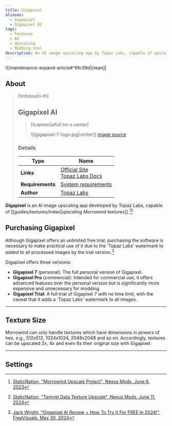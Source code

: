 ```yaml
---
title: Gigapixel
aliases:
  - Gigapixel
  - Gigapixel AI
tags:
  - Textures
  - AI
  - Upscaling
  - Modding-tool
description: An AI image upscaling app by Topaz Labs, capable of upscaling Morrowind textures.
---
```


![[maintenance-expand-article#^6fc39d|clean]]

## About

> [!infobox|n-th]
> 
> ## Gigapixel AI
> 
> > [!caption|wfull txt-s center]
> > 
> > ![[gigapixel-7-logo.jpg|center]]
> > [image source](https://cdn.prod.website-files.com/6005fac27a49a9cd477afb63/662078e2f9fb43094b64e271_opengraph-gigapixel.jpg)
> 
> ### Details
> 
> | Type | Name |
> | --- | --- |
> | **Links** | [Official Site](https://www.topazlabs.com/gigapixel)<br>[Topaz Labs Docs](https://docs.topazlabs.com/) |
> | **Requirements** | [System requirements](https://docs.topazlabs.com/gigapixel-ai/system-requirements) |
> | **Author** | [Topaz Labs](https://www.topazlabs.com/) |

**Gigapixel** is an AI image upscaling app developed by Topaz Labs, capable of [[guides/textures/index|upscaling Morrowind textures]].[^1][^2]

## Purchasing Gigapixel

Although Gigapixel offers an unlimited free trial, purchasing the software is necessary to make practical use of it due to the 'Topaz Labs' watermark to added to all processed images by the trial version.[^3]

Gigapixel offers three versions:

- **Gigapixel 7** (personal): The full personal version of Gigapixel.
- **Gigapixel Pro** (commercial): Intended for commercial use, it offers advanced features over the personal version but is significantly more expensive and unnecessary for modding.
- **Gigapixel Trial**: A full trial of Gigapixel 7 with no time limit, with the caveat that it adds a 'Topaz Labs' watermark to all images.

---

## Texture Size

Morrowind can only handle textures which have dimensions in powers of two, e.g., 512x512, 1024x1024, 2048x2048 and so on. Accordingly, textures can be upscaled 2x, 4x and even 6x their original size with Gigapixel.

---

## Settings



[^1]: [StaticNation, "Morrowind Upscale Project", Nexus Mods, June 6, 2023](https://www.nexusmods.com/morrowind/mods/53032)
[^2]: [StaticNation, "Tamriel Data Texture Upscale", Nexus Mods, June 11, 2024](https://www.nexusmods.com/morrowind/mods/54947)
[^3]: [Jack Wright, "Gigapixel AI Review + How To Try It For FREE In 2024!", FreeVisuals, May 30, 2024](https://www.freevisuals.net/post/gigapixel-ai-review)